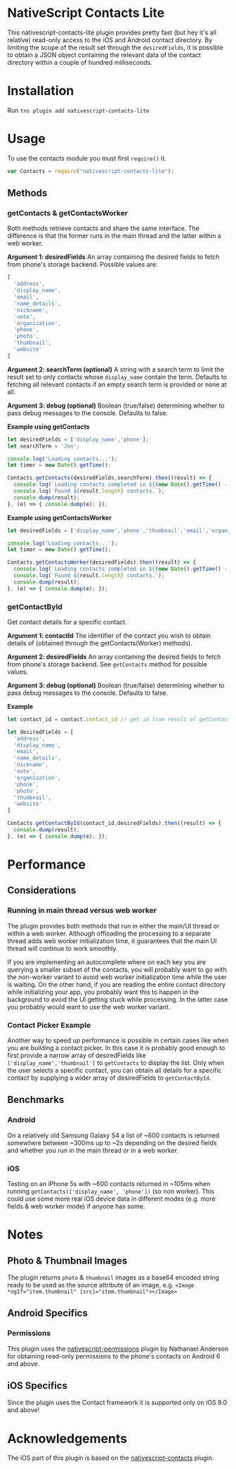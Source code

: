 # NativeScript Contacts Lite

This nativescript-contacts-lite plugin provides pretty fast (but hey it's all relative) read-only access to the iOS and Android contact directory. By limiting the scope of the result set through the `desiredFields`, it is possible to obtain a JSON object containing the relevant data of the contact directory within a couple of hundred milliseconds.

# Installation

Run `tns plugin add nativescript-contacts-lite`

# Usage

To use the contacts module you must first `require()` it.

```js
var Contacts = require("nativescript-contacts-lite");
```

## Methods

### getContacts & getContactsWorker
Both methods retrieve contacts and share the same interface. The difference is that the former runs in the main thread and the latter within a web worker.

**Argument 1: desiredFields**
An array containing the desired fields to fetch from phone's storage backend. Possible values are:
```js
[
  'address',
  'display_name',
  'email',
  'name_details',
  'nickname',
  'note',
  'organization',
  'phone',
  'photo',
  'thumbnail',
  'website'
]
```

**Argument 2: searchTerm (optional)**
A string with a search term to limit the result set to only contacts whose `display_name` contain the term. Defaults to fetching all relevant contacts if an empty search term is provided or none at all.

**Argument 3: debug (optional)**
Boolean (true/false) determining whether to pass debug messages to the console. Defaults to false.


**Example using getContacts**
```js
let desiredFields = ['display_name','phone'];
let searchTerm = 'Jon';

console.log('Loading contacts...');
let timer = new Date().getTime();

Contacts.getContacts(desiredFields,searchTerm).then((result) => {
  console.log(`Loading contacts completed in ${(new Date().getTime() - timer)} ms.`);
  console.log(`Found ${result.length} contacts.`);
  console.dump(result);
}, (e) => { console.dump(e); });
```

**Example using getContactsWorker**
```js
let desiredFields = ['display_name','phone','thumbnail','email','organization'];

console.log('Loading contacts...');
let timer = new Date().getTime();

Contacts.getContactsWorker(desiredFields).then((result) => {
  console.log(`Loading contacts completed in ${(new Date().getTime() - timer)} ms.`);
  console.log(`Found ${result.length} contacts.`);
  console.dump(result);
}, (e) => { console.dump(e); });
```


### getContactById
Get contact details for a specific contact.

**Argument 1: contactId**
The identifier of the contact you wish to obtain details of (obtained through the getContacts(Worker) methods).

**Argument 2: desiredFields**
An array containing the desired fields to fetch from phone's storage backend. See `getContacts` method for possible values.

**Argument 3: debug (optional)**
Boolean (true/false) determining whether to pass debug messages to the console. Defaults to false.

**Example**
```js
let contact_id = contact.contact_id // get id from result of getContacts method

let desiredFields = [
  'address',
  'display_name',
  'email',
  'name_details',
  'nickname',
  'note',
  'organization',
  'phone',
  'photo',
  'thumbnail',
  'website'
]

Contacts.getContactById(contact_id,desiredFields).then((result) => {
  console.dump(result);
}, (e) => { console.dump(e); });
```


# Performance

## Considerations

### Running in main thread versus web worker
The plugin provides both methods that run in either the main/UI thread or within a web worker. Although offloading the processing to a separate thread adds web worker initialization time, it guarantees that the main UI thread will continue to work smoothly. 

If you are implementing an autocomplete where on each key you are querying a smaller subset of the contacts, you will probably want to go with the non-worker variant to avoid web worker initialization time while the user is waiting. On the other hand, if you are reading the entire contact directory while initializing your app, you probably want this to happen in the background to avoid the UI getting stuck while processing. In the latter case you probably would want to use the web worker variant.

### Contact Picker Example
Another way to speed up performance is possible in certain cases like when you are building a contact picker. In this case it is probably good enough to first provide a narrow array of desiredFields like `['display_name','thumbnail']` to `getContacts` to display the list. Only when the user selects a specific contact, you can obtain all details for a specific contact by supplying a wider array of desiredFields to `getContactById`.


## Benchmarks

### Android
On a relatively old Samsung Galaxy S4 a list of ~600 contacts is returned somewhere between ~300ms up to ~2s depending on the desired fields and whether you run in the main thread or in a web worker.

### iOS
Testing on an iPhone 5s with ~600 contacts returned in ~105ms when running `getContacts(['display_name', 'phone'])` (so non worker). This could use some more real iOS device data in different modes (e.g. more fields & web worker mode) if anyone has some.


# Notes

## Photo & Thumbnail Images
The plugin returns `photo` & `thumbnail` images as a base64 encoded string ready to be used as the source attribute of an image, e.g. `<Image *ngIf="item.thumbnail" [src]="item.thumbnail"></Image>`

## Android Specifics

### Permissions
This plugin uses the [nativescript-permissions](https://github.com/NathanaelA/nativescript-permissions) plugin by Nathanael Anderson for obtaining read-only permissions to the phone's contacts on Android 6 and above.

## iOS Specifics
Since the plugin uses the Contact framework it is supported only on iOS 9.0 and above!

# Acknowledgements
The iOS part of this plugin is based on the [nativescript-contacts](https://github.com/firescript/nativescript-contacts) plugin.
